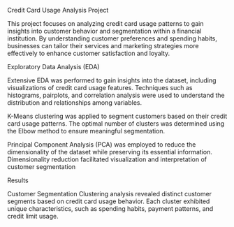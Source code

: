 Credit Card Usage Analysis Project

This project focuses on analyzing credit card usage patterns to gain insights into customer behavior and segmentation within a financial institution. By understanding customer preferences and spending habits, businesses can tailor their services and marketing strategies more effectively to enhance customer satisfaction and loyalty.

Exploratory Data Analysis (EDA)

Extensive EDA was performed to gain insights into the dataset, including visualizations of credit card usage features.
Techniques such as histograms, pairplots, and correlation analysis were used to understand the distribution and relationships among variables.

K-Means clustering was applied to segment customers based on their credit card usage patterns.
The optimal number of clusters was determined using the Elbow method to ensure meaningful segmentation.

Principal Component Analysis (PCA) was employed to reduce the dimensionality of the dataset while preserving its essential information.
Dimensionality reduction facilitated visualization and interpretation of customer segmentation


Results

Customer Segmentation
Clustering analysis revealed distinct customer segments based on credit card usage behavior.
Each cluster exhibited unique characteristics, such as spending habits, payment patterns, and credit limit usage.